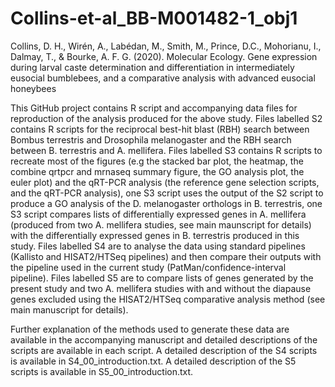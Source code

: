 # Collins-et-al_BB-M001482-1_obj1
Collins, D. H., Wirén, A., Labédan, M., Smith, M., Prince, D.C., Mohorianu, I., Dalmay, T., & Bourke, A. F. G. (2020). Molecular Ecology. 
Gene expression during larval caste determination and differentiation in intermediately eusocial bumblebees, and a comparative analysis with advanced eusocial honeybees

This GitHub project contains R script and accompanying data files for reproduction of the analysis produced for the above study. Files labelled S2 contains R scripts for the reciprocal best-hit blast (RBH) search between Bombus terrestris and Drosophila melanogaster and the RBH search between B. terrestris and A. mellifera. Files labelled S3 contains R scripts to recreate most of the figures (e.g the stacked bar plot, the heatmap, the combine qrtpcr and mrnaseq summary figure, the GO analysis plot, the euler plot) and the qRT-PCR analysis (the reference gene selection scripts, and the qRT-PCR analysis), one S3 script uses the output of the S2 script to produce a GO analysis of the D. melanogaster orthologs in B. terrestris, one S3 script compares lists of differentially expressed genes in A. mellifera (produced from two A. mellifera studies, see main maunscript for details) with the differentially expressed genes in B. terrestris produced in this study. Files labelled S4 are to analyse the data using standard pipelines (Kallisto and HISAT2/HTSeq pipelines) and then compare their outputs with the pipeline used in the current study (PatMan/confidence-interval pipeline). Files labelled S5 are to compare lists of genes generated by the present study and two A. mellifera studies with and without the diapause genes excluded using the HISAT2/HTSeq comparative analysis method (see main manuscript for details).


Further explanation of the methods used to generate these data are available in the accompanying manuscript and detailed descriptions of the scripts are available in each script. A detailed description of the S4 scripts is available in S4_00_introduction.txt. A detailed description of the S5 scripts is available in S5_00_introduction.txt.
